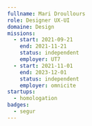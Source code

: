 ```yaml
---
fullname: Mari Droullours
role: Designer UX-UI
domaine: Design
missions:
  - start: 2021-09-21
    end: 2021-11-21
    status: independent
    employer: UT7
  - start: 2021-11-01
    end: 2023-12-01
    status: independent
    employer: omnicite
startups:
  - homologation
badges:
  - segur
---
```



